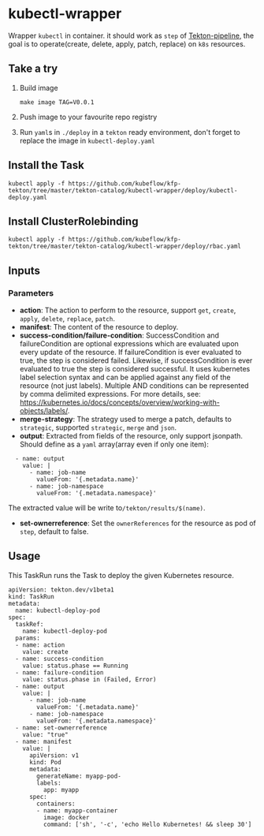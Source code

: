 # kubectl-wrapper
Wrapper `kubectl` in container. it should work as `step` of [Tekton-pipeline](https://github.com/tektoncd/pipeline), the goal is to operate(create, delete, apply, patch, replace) on `k8s` resources.  

## Take a try
1. Build image  

    `make image TAG=V0.0.1`  

2. Push image to your favourite repo registry  

3. Run `yaml`s in `./deploy` in a `tekton` ready environment, don't forget to replace the image in `kubectl-deploy.yaml`  

## Install the Task

```
kubectl apply -f https://github.com/kubeflow/kfp-tekton/tree/master/tekton-catalog/kubectl-wrapper/deploy/kubectl-deploy.yaml
```

## Install ClusterRolebinding

```
kubectl apply -f https://github.com/kubeflow/kfp-tekton/tree/master/tekton-catalog/kubectl-wrapper/deploy/rbac.yaml
```

## Inputs 

### Parameters

* **action**: The action to perform to the resource, support `get`, `create`, `apply`, `delete`, `replace`, `patch`.
* **manifest**: The content of the resource to deploy.
* **success-condition/failure-condition**: SuccessCondition and failureCondition are optional expressions which are evaluated upon every update of the resource. If failureCondition is ever evaluated to true, the step is considered failed. Likewise, if successCondition is ever evaluated to true the step is considered successful. It uses kubernetes label selection syntax and can be applied against any field of the resource (not just labels). Multiple AND conditions can be represented by comma delimited expressions. For more details, see:  https://kubernetes.io/docs/concepts/overview/working-with-objects/labels/.
* **merge-strategy**: The strategy used to merge a patch, defaults to `strategic`, supported `strategic`, `merge` and `json`.
* **output**: Extracted from fields of the resource, only support jsonpath. Should define as a `yaml` array(array even if only one item):
```
  - name: output
    value: |
      - name: job-name
        valueFrom: '{.metadata.name}'
      - name: job-namespace
        valueFrom: '{.metadata.namespace}' 
```
The extracted value will be write to`/tekton/results/$(name)`.
* **set-ownerreference**: Set the `ownerReferences` for the resource as pod of `step`, default to false.


## Usage

This TaskRun runs the Task to deploy the given Kubernetes resource.

```
apiVersion: tekton.dev/v1beta1
kind: TaskRun
metadata:
  name: kubectl-deploy-pod
spec:
  taskRef:
    name: kubectl-deploy-pod
  params:
  - name: action
    value: create
  - name: success-condition
    value: status.phase == Running
  - name: failure-condition
    value: status.phase in (Failed, Error)
  - name: output
    value: |
      - name: job-name
        valueFrom: '{.metadata.name}'
      - name: job-namespace
        valueFrom: '{.metadata.namespace}' 
  - name: set-ownerreference
    value: "true"
  - name: manifest
    value: |
      apiVersion: v1
      kind: Pod
      metadata:
        generateName: myapp-pod-
        labels:
          app: myapp
      spec:
        containers:
        - name: myapp-container
          image: docker
          command: ['sh', '-c', 'echo Hello Kubernetes! && sleep 30']
```


